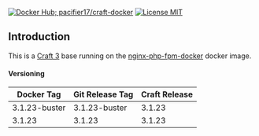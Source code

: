 [![Docker Hub; pacifier17/craft-docker](https://img.shields.io/badge/docker%20hub-pacifier17%2Fcraft--docker-blue.svg?&logo=docker&style=for-the-badge)](https://hub.docker.com/r/pacifier17/craft-docker/) [![License MIT](https://img.shields.io/badge/license-MIT-blue.svg?&style=for-the-badge)](https://github.com/pacifier17/craft-docker/blob/master/LICENSE)
## Introduction
This is a  [Craft 3](https://craftcms.com/3) base running on the [nginx-php-fpm-docker](https://hub.docker.com/r/pacifier17/nginx-php-fpm-docker/) docker image.
#### Versioning
| Docker Tag | Git Release Tag | Craft Release |
|-----|-------|-----|
| 3.1.23-buster | 3.1.23-buster | 3.1.23 |
| 3.1.23 | 3.1.23 | 3.1.23 |
